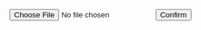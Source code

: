 <!DOCTYPE html>
<html lang="en">
  <head>
    <meta charset="UTF-8">
    <meta name="viewport" content="width=device-width, initial-scale=1.0">
    <title>Example Use WsUploadPicture</title>
  </head>
  <body>
    <form id="upload" enctype="multipart/form-data">
      <input type="file" name="file" id="file" accept="image/*" required>
      <button type="submit">Confirm</button>
    </form>
    <div id="result"></div>
    <script>
      document.getElementById("upload").addEventListener("submit", async function(e) {
        e.preventDefault();
        let t = document.getElementById("file");
        if (!t.files.length) {
          document.getElementById("result").innerText = "Please select a file.";
          return
        }
        let l = new FormData;
        l.append("file", t.files[0]);
        try {
          let n = await fetch("WsUploadPicture.php", {
              method: "POST",
              body: l
            }),
            s = await n.json();
          s.status === 'success' ? document.getElementById("result").innerHTML = `
            <a href="${s.url}" target="_blank">
	        	<img src="${s.url}">
			</a>` : document.getElementById("result").innerText = `Upload failed: ${s.msg}`
        } catch (r) {
          document.getElementById("result").innerText = `Error: ${r.message}`
        }
      });
    </script>
  </body>
</html>
